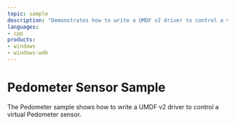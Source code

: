 ```yaml
---
topic: sample
description: "Demonstrates how to write a UMDF v2 driver to control a virtual Pedometer sensor."
languages:
- cpp
products:
- windows
- windows-wdk
---
```


<!---
    name: Pedometer Sensor Sample
    platform: UMDF2
    language: cpp
    category: Sensors
    description: Demonstrates how to write a UMDF v2 driver to control a virtual Pedometer sensor.
    samplefwlink: http://go.microsoft.com/fwlink/p/?LinkId=617959
--->

# Pedometer Sensor Sample

The Pedometer sample shows how to write a UMDF v2 driver to control a virtual Pedometer sensor.
